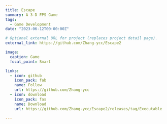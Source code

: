 ```yaml
---
title: Escape
summary: A 3-D FPS Game
tags:
  - Game Development
date: "2023-06-12T00:00:00Z"

# Optional external URL for project (replaces project detail page).
external_link: https://github.com/Zhang-ycc/Escape2

image:
  caption: Game
  focal_point: Smart

links:
  - icon: github
    icon_pack: fab
    name: Follow
    url: https://github.com/Zhang-ycc
  - icon: download
    icon_pack: fas
    name: Download
    url: https://github.com/Zhang-ycc/Escape2/releases/tag/Executable

---
```

